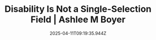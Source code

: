---
layout: bookmark
title: Disability Is Not a Single-Selection Field | Ashlee M Boyer
tags:
  - Bookmarks
  - Disability
  - Ableism
date: 2025-04-11T09:19:35.944Z
created: 2025-04-11T09:19:35.944Z
modified: 2025-04-11T09:19:35.944Z
link: https://ashleemboyer.com/blog/disability-is-not-a-single-selection-field
id: 1012520192
excerpt: Please just give me checkboxes.
image: https://res.cloudinary.com/ashleemboyer/image/upload/v1737068473/DisabilityIsNotASingleSelectionField_ukfiqz.png
---